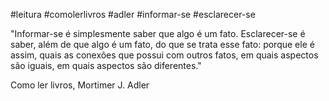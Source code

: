 #leitura #comolerlivros #adler #informar-se #esclarecer-se

"Informar-se é simplesmente saber que algo é um fato. Esclarecer-se é saber, além de que algo é um fato, do que se trata esse fato: porque ele é assim, quais as conexões que possui com outros fatos, em quais aspectos são iguais, em quais aspectos são diferentes."

Como ler livros, Mortimer J. Adler